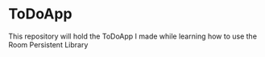 # ToDoApp
This repository will hold the ToDoApp I made while learning how to use the Room Persistent Library
